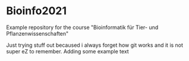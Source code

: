 # Bioinfo2021
Example repository for the course "Bioinformatik für Tier- und Pflanzenwissenschaften" 

Just trying stuff out becaused i always forget how git works and it is not super eZ to remember.
Adding some example text